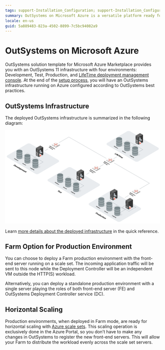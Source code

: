 ```yaml
---
tags: support-Installation_Configuration; support-Installation_Configuration-overview; support-installation;
summary: OutSystems on Microsoft Azure is a versatile platform ready for scaling.
locale: en-us
guid: 5a889483-823a-4502-8899-7c5bc94082a9
---
```


# OutSystems on Microsoft Azure

OutSystems solution template for Microsoft Azure Marketplace provides you with an OutSystems 11 infrastructure with four environments: Development, Test, Production, and [LifeTime deployment management console](../../../managing-the-applications-lifecycle/intro.md). At the end of the [setup process](set-up-platform.md "Set Up OutSystems on Microsoft Azure"), you will have an OutSystems infrastructure running on Azure configured according to OutSystems best practices.

## OutSystems Infrastructure

The deployed OutSystems infrastructure is summarized in the following diagram:

![Infrastructure overview](images/outsystems-infrastructure.png?width=700)

Learn [more details about the deployed infrastructure](quick-reference.md "Quick Reference for OutSystems on Microsoft Azure") in the quick reference.

## Farm Option for Production Environment

You can choose to deploy a Farm production environment with the front-end server running on a scale set. The incoming application traffic will be sent to this node while the Deployment Controller will be an independent VM outside the HTTP(S) workload.

Alternatively, you can deploy a standalone production environment with a single server playing the roles of both front-end server (FE) and OutSystems Deployment Controller service (DC).

## Horizontal Scaling

Production environments, when deployed in Farm mode, are ready for horizontal scaling with [Azure scale sets](https://docs.microsoft.com/en-us/azure/virtual-machine-scale-sets/overview "About the virtual machine scale sets"). This scaling operation is exclusively done in the Azure Portal, so you don’t have to make any changes in OutSystems to register the new front-end servers. This will allow your Farm to distribute the workload evenly across the scale set servers.
